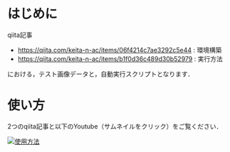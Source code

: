 # はじめに
qiita記事
- https://qiita.com/keita-n-ac/items/06f4214c7ae3292c5e44 : 環境構築
- https://qiita.com/keita-n-ac/items/b1f0d36c489d30b52979 : 実行方法

における，テスト画像データと，自動実行スクリプトとなります．

# 使い方
2つのqiita記事と以下のYoutube（サムネイルをクリック）をご覧ください．


[![使用方法](https://img.youtube.com/vi/zKJP_eKZiFs/0.jpg)](https://www.youtube.com/watch?v=zKJP_eKZiFs)
